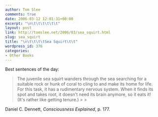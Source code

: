 ```yaml
---
author: Tom Slee
comments: true
date: 2006-03-12 12:01:31+00:00
excerpt: "\n\t\t\t\t\t\t"
layout: post
link: http://tomslee.net/2006/03/sea_squirt.html
slug: sea_squirt
title: "\n\t\t\t\tSea Squirt\t\t"
wordpress_id: 376
categories:
- Other Books
---
```



				

Best sentences of the day:

<blockquote>The juvenile sea squirt wanders through the sea searching for a suitable rock or hunk of coral to cling to and make its home for life. For this task, it has a rudimentary nervous system. When it finds its spot and takes root, it doesn't need its brain anymore, so it eats it! (It's rather like getting tenure.)
> 
> </blockquote>

Daniel C. Dennett, _Consciousness Explained_, p. 177.


		

